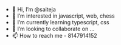 - 👋 Hi, I’m @saiteja
- 👀 I’m interested in javascript, web, chess
- 🌱 I’m currently learning typescript, css
- 💞️ I’m looking to collaborate on ...
- 📫 How to reach me - 8147914152

<!---
saiteja/saiteja is a ✨ special ✨ repository because its `README.md` (this file) appears on your GitHub profile.
You can click the Preview link to take a look at your changes.
--->
